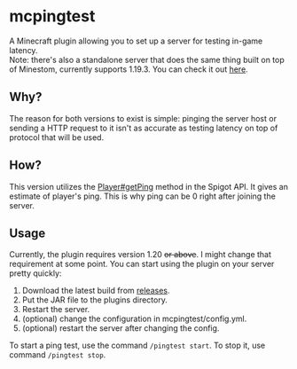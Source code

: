 # mcpingtest

A Minecraft plugin allowing you to set up a server for testing in-game latency.  
Note: there's also a standalone server that does the same thing built on top of Minestom, currently supports 1.19.3. You can check it out [here](https://github.com/bartosz11/mcpingtest-standalone).

## Why?

The reason for both versions to exist is simple: pinging the server host or sending a HTTP request to it isn't as accurate as testing latency on top of protocol that will be used. 

## How? 

This version utilizes the [Player#getPing](https://hub.spigotmc.org/javadocs/spigot/org/bukkit/entity/Player.html#getPing()) method in the Spigot API. It gives an estimate of player's ping. This is why ping can be 0 right after joining the server. 

## Usage

Currently, the plugin requires version 1.20 ~~or above~~. I might change that requirement at some point.
You can start using the plugin on your server pretty quickly:
1. Download the latest build from [releases](https://github.com/bartosz11/mcpingtest/releases/latest).
2. Put the JAR file to the plugins directory.
3. Restart the server.
4. (optional) change the configuration in mcpingtest/config.yml.
5. (optional) restart the server after changing the config.  

To start a ping test, use the command ``/pingtest start``. To stop it, use command ``/pingtest stop``.
